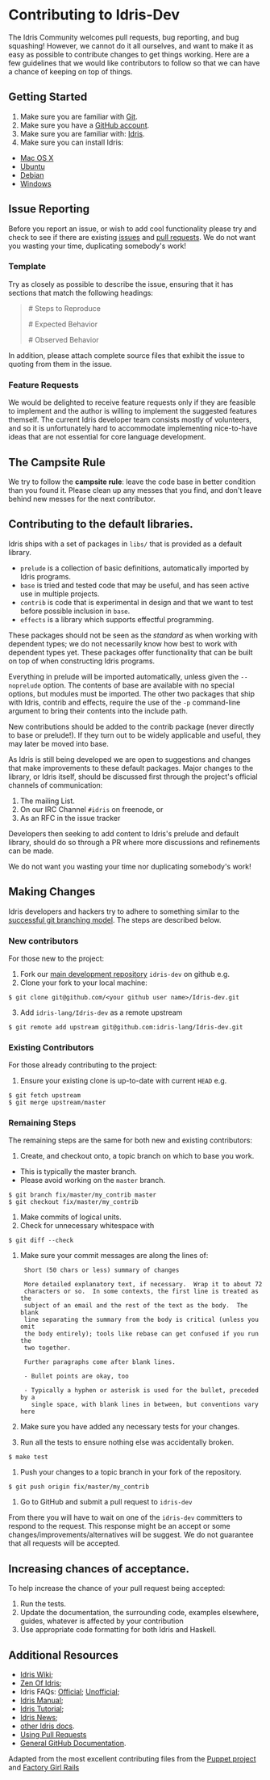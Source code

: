 # Contributing to Idris-Dev

The Idris Community welcomes pull requests, bug reporting, and bug squashing!
However, we cannot do it all ourselves, and want to make it as easy as possible to contribute changes to get things working.
Here are a few guidelines that we would like contributors to follow so that we can have a chance of keeping on top of things.

## Getting Started

1. Make sure you are familiar with [Git](http://git-scm.com/book).
1. Make sure you have a [GitHub account](https://github.com/signup/free).
1. Make sure you are familiar with: [Idris](http://eb.host.cs.st-andrews.ac.uk/writings/idris-tutorial.pdf).
1. Make sure you can install Idris:
  * [Mac OS X](https://github.com/idris-lang/Idris-dev/wiki/Idris-on-OS-X-using-Homebrew)
  * [Ubuntu](https://github.com/idris-lang/Idris-dev/wiki/Idris-on-Ubuntu)
  * [Debian](https://github.com/idris-lang/Idris-dev/wiki/Idris-on-Debian)
  * [Windows](https://github.com/idris-lang/Idris-dev/wiki/Idris-on-Windows)

## Issue Reporting

Before you report an issue, or wish to add cool functionality please try and check to see if there are existing [issues](https://github.com/idris-lang/Idris-dev/issues) and [pull requests](https://github.com/idris-lang/Idris-dev/pulls).
We do not want you wasting your time, duplicating somebody's work!

### Template
Try as closely as possible to describe the issue, ensuring that it has sections that match the following headings:
> \# Steps to Reproduce
>
> \# Expected Behavior
> 
> \# Observed Behavior
> 
>

In addition, please attach complete source files that exhibit the issue to quoting from them in the issue.

### Feature Requests
We would be delighted to receive feature requests only if they are feasible to implement and the author is willing to implement the suggested features themself. The current Idris developer team consists mostly of volunteers, and so it is unfortunately hard to accommodate implementing nice-to-have ideas that are not essential for core language development.

## The Campsite Rule

We try to follow the **campsite rule**: leave the code base in better condition than you found it.
Please clean up any messes that you find, and don't leave behind new messes for the next contributor.

## Contributing to the default libraries.

Idris ships with a set of packages in `libs/` that is provided as a default library.

+ `prelude` is a collection of basic definitions, automatically imported by Idris programs.
+ `base` is tried and tested code that may be useful, and has seen active use in multiple projects.
+ `contrib` is code that is experimental in design and that we want to test before possible inclusion in `base`.
+ `effects` is a library which supports effectful programming.

These packages should not be seen as the *standard* as when working with dependent types; we do not necessarily know how best to work with dependent types yet.
These packages offer functionality that can be built on top of when constructing Idris programs.

Everything in prelude will be imported automatically, unless given the `--noprelude` option.
The contents of base are available with no special options, but modules must be imported.
The other two packages that ship with Idris, contrib and effects, require the use of the `-p` command-line argument to bring their contents into the include path.

New contributions should be added to the contrib package (never directly to base or prelude!).
If they turn out to be widely applicable and useful, they may later be moved into base.

As Idris is still being developed we are open to suggestions and changes that make improvements to these default packages.
Major changes to the library, or Idris itself, should be discussed first through the project's official channels of communication:

1. The mailing List.
1. On our IRC Channel `#idris` on freenode, or
1. As an RFC in the issue tracker

Developers then seeking to add content to Idris's prelude and default library, should do so through a PR where more discussions and refinements can be made.

We do not want you wasting your time nor duplicating somebody's work!

## Making Changes

Idris developers and hackers try to adhere to something similar to the [successful git branching model](http://nvie.com/posts/a-successful-git-branching-model/).
The steps are described below.

### New contributors

For those new to the project:

1. Fork our [main development repository](https://github.com/idris-lang/Idris-dev) `idris-dev` on github e.g.
2. Clone your fork to your local machine:

```
$ git clone git@github.com/<your github user name>/Idris-dev.git
```

3. Add `idris-lang/Idris-dev` as a remote upstream

```
$ git remote add upstream git@github.com:idris-lang/Idris-dev.git
```

### Existing Contributors

For those already contributing to the project:

1. Ensure your existing clone is up-to-date with current `HEAD` e.g.

```
$ git fetch upstream
$ git merge upstream/master
```

### Remaining Steps

The remaining steps are the same for both new and existing contributors:

1. Create, and checkout onto, a topic branch on which to base you work.
  * This is typically the master branch.
  * Please avoid working on the `master` branch.

```
$ git branch fix/master/my_contrib master
$ git checkout fix/master/my_contrib
```

1. Make commits of logical units.
1. Check for unnecessary whitespace with

```
$ git diff --check
```

1. Make sure your commit messages are along the lines of:

        Short (50 chars or less) summary of changes

        More detailed explanatory text, if necessary.  Wrap it to about 72
        characters or so.  In some contexts, the first line is treated as the
        subject of an email and the rest of the text as the body.  The blank
        line separating the summary from the body is critical (unless you omit
        the body entirely); tools like rebase can get confused if you run the
        two together.

        Further paragraphs come after blank lines.

        - Bullet points are okay, too

        - Typically a hyphen or asterisk is used for the bullet, preceded by a
          single space, with blank lines in between, but conventions vary here

1. Make sure you have added any necessary tests for your changes.
1. Run all the tests to ensure nothing else was accidentally broken.

```
$ make test
```

1. Push your changes to a topic branch in your fork of the repository.

```
$ git push origin fix/master/my_contrib
```

1. Go to GitHub and submit a pull request to `idris-dev`

From there you will have to wait on one of the `idris-dev` committers to respond to the request.
This response might be an accept or some changes/improvements/alternatives will be suggest.
We do not guarantee that all requests will be accepted.

## Increasing chances of acceptance.

To help increase the chance of your pull request being accepted:

1. Run the tests.
1. Update the documentation, the surrounding code, examples elsewhere, guides, whatever is affected by your contribution
1. Use appropriate code formatting for both Idris and Haskell.

## Additional Resources

* [Idris Wiki](https://github.com/idris-lang/Idris-dev/wiki);
* [Zen Of Idris](https://github.com/idris-lang/Idris-dev/wiki/The-Zen-of-Idris);
* Idris FAQs: [Official](https://idris.readthedocs.io/en/latest/faq/faq.html); [Unofficial](https://github.com/idris-lang/Idris-dev/wiki/Unofficial-FAQ);
* [Idris Manual](https://github.com/idris-lang/Idris-dev/wiki/Manual);
* [Idris Tutorial](https://idris.readthedocs.io/en/latest/tutorial/index.html);
* [Idris News](http://www.idris-lang.org/news/);
* [other Idris docs](http://www.idris-lang.org/documentation/).
* [Using Pull Requests](https://help.github.com/articles/using-pull-requests)
* [General GitHub Documentation](https://help.github.com/).


Adapted from the most excellent contributing files from the [Puppet project](https://github.com/puppetlabs/puppet) and [Factory Girl Rails](https://github.com/thoughtbot/factory_girl_rails/blob/master/CONTRIBUTING.md)
